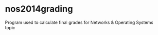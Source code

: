 nos2014grading
==============

Program used to calculate final grades for Networks &amp; Operating Systems topic
